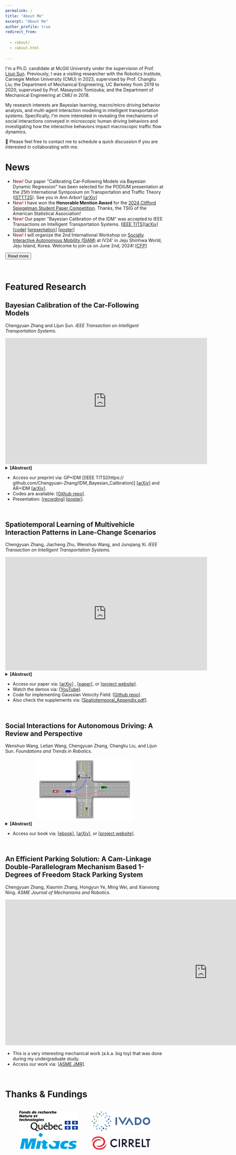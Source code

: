 ```yaml
---
permalink: /
title: "About Me"
excerpt: "About Me"
author_profile: true
redirect_from:

  - /about/
  - /about.html

---
```


I'm a Ph.D. candidate at McGill University under the supervision of
Prof. [Lijun Sun](https://lijunsun.github.io/). Previously, I was a visiting researcher with the Robotics Institute,
Carnegie Mellon University (CMU) in 2023, supervised by Prof. Changliu Liu; the Department of Mechanical Engineering, UC
Berkeley from 2019 to 2020, supervised by Prof. Masayoshi Tomizuka; and the Department of Mechanical Engineering at CMU
in 2018.

My research interests are Bayesian learning, macro/micro driving behavior analysis, and multi-agent interaction modeling
in intelligent transportation systems. Specifically, I'm more interested in revealing the mechanisms of social
interactions conveyed in microscopic human driving behaviors and investigating how the interactive behaviors impact
macroscopic traffic flow dynamics.

👋 Please feel free to contact me to schedule a quick discussion if you are interested in collaborating with me.


News
=====

[//]: # (* <span style="color:darkred"> New! </span> Our paper "Learning Car-Following Behaviors Using Bayesian Matrix Normal Mixture Regression" was accepted at IEEE IV24'.)
* <span style="color:darkred"> New! </span> Our paper "Calibrating Car-Following Models via Bayesian Dynamic Regression" has been selected for the PODIUM presentation at the 25th International Symposium on Transportation and Traffic Theory ([ISTTT25](https://limos.engin.umich.edu/isttt25/)). See you in Ann Arbor! [[arXiv](https://arxiv.org/pdf/2307.03340.pdf)]
* <span style="color:darkred"> New! </span> I have won the **Honorable Mention Award** for the [2024 Clifford Spiegelman Student Paper Competition](https://community.amstat.org/tsig/events/papercompetition). Thanks, the TSIG of the American Statistical Association!
* <span style="color:darkred"> New! </span> Our paper "Bayesian Calibration of the IDM" was accepted to IEEE Transactions on Intelligent Transportation Systems. [[IEEE TITS](https://ieeexplore.ieee.org/document/10415310)][[arXiv](https://arXiv.org/abs/2210.03571)] [[code](https://github.com/Chengyuan-Zhang/IDM_Bayesian_Calibration)] [[presentation](https://youtu.be/GIqcL6I7MsU)] [[poster](../files/TRB_poster_MA_IDM_Chengyuan_2022.pdf)]
* <span style="color:darkred"> New! </span> I will organize the 2nd International Workshop on [Socially Interactive Autonomous Mobility (SIAM)](https://interactive-driving.github.io/) at IV24' in Jeju Shinhwa World, Jeju Island, Korea. Welcome to join us on June 2nd, 2024! [[CFP]](https://interactive-driving.github.io/files/CFP-IV24-SIAM_Workshop.pdf)

<button onclick="window.location.href='https://chengyuan-zhang.github.io/news/';">Read more</button>

<p>&nbsp;</p>

Featured Research
======

## Bayesian Calibration of the Car-Following Models

Chengyuan Zhang and Lijun Sun. *IEEE Transaction on Intelligent Transportation Systems.*

<iframe width="640" height="400" src="https://www.youtube.com/embed/GIqcL6I7MsU" title="Chengyuan Zhang: Bayesian Calibration of the Intelligent Driver Model | TFTC General Webinar Series" frameborder="0" allow="accelerometer; autoplay; clipboard-write; encrypted-media; gyroscope; picture-in-picture; web-share" allowfullscreen></iframe>

<details>
  <summary><b>[Abstract]</b></summary>

Accurate calibration of car-following models is essential for understanding human driving behaviors and implementing
high-fidelity microscopic simulations. This work proposes a memory-augmented Bayesian calibration technique to capture
both uncertainty in the model parameters and the temporally correlated behavior discrepancy between model predictions
and observed data. Specifically, we characterize the parameter uncertainty using a hierarchical Bayesian framework and
model the temporally correlated errors using Gaussian processes. We apply the Bayesian calibration technique to the
intelligent driver model (IDM) and develop a novel stochastic car-following model named memory-augmented IDM (MA-IDM).
To evaluate the effectiveness of MA-IDM, we compare the proposed MA-IDM with Bayesian IDM in which errors are assumed to
be i.i.d., and our simulation results based on the HighD dataset show that MA-IDM can generate more realistic driving
behaviors and provide better uncertainty quantification than Bayesian IDM. By analyzing the lengthscale parameter of the
Gaussian process, we also show that taking the driving actions from the past five seconds into account can be helpful in
modeling and simulating the human driver’s car-following behaviors.
</details>

- Access our preprint via: GP+IDM [[IEEE TITS](https://
  github.com/Chengyuan-Zhang/IDM_Bayesian_Calibration)] [[arXiv](https://arxiv.org/abs/2210.03571)] and
  AR+IDM [[arXiv](https://arxiv.org/pdf/2307.03340.pdf)].
- Codes are available: [[Github repo](https://github.com/Chengyuan-Zhang/IDM_Bayesian_Calibration)].
- Presentation: [[recording](https://youtu.be/GIqcL6I7MsU)] [[poster](../files/TRB_poster_MA_IDM_Chengyuan_2022.pdf)].

<br/>  

## Spatiotemporal Learning of Multivehicle Interaction Patterns in Lane-Change Scenarios

Chengyuan Zhang, Jiacheng Zhu, Wenshuo Wang, and Junqiang Xi. *IEEE Transaction on Intelligent Transportation Systems.*

[//]: # (<center>)

[//]: # (  <img src="../images/GVF_framework.Png" width="85%" />)

[//]: # (</center>)

<iframe width="640" height="360" src="https://www.youtube.com/embed/AcyDn43hb7I" title="Demos for Spatiotemporal Learning of Multivehicle Interaction Patterns in Lane-Change Scenarios;" frameborder="0" allow="accelerometer; autoplay; clipboard-write; encrypted-media; gyroscope; picture-in-picture; web-share" allowfullscreen></iframe>

<details>
  <summary><b>[Abstract]</b></summary>

Interpretation of common-yet-challenging interaction scenarios can benefit well-founded decisions for autonomous
vehicles. Previous research achieved this using their prior knowledge of specific scenarios with predefined models,
limiting their adaptive capabilities. This paper describes a Bayesian nonparametric approach that leverages continuous (
i.e., Gaussian processes) and discrete (i.e., Dirichlet processes) stochastic processes to reveal underlying interaction
patterns of the ego vehicle with other nearby vehicles. Our model relaxes dependency on the number of surrounding
vehicles by developing an acceleration-sensitive velocity field based on Gaussian processes. The experiment results
demonstrate that the velocity field can represent the _spatial_ interactions between the ego vehicle and its
surroundings. Then, a discrete Bayesian nonparametric model, integrating Dirichlet processes and hidden Markov models,
is developed to learn the interaction patterns over the _temporal_ space by segmenting and clustering the sequential
interaction data into interpretable granular patterns automatically. We then evaluate our approach in the highway
lane-change scenarios using the highD dataset collected from real-world settings. Results demonstrate that our proposed
Bayesian nonparametric approach provides an insight into the complicated lane-change interactions of the ego vehicle
with multiple surrounding traffic participants based on the interpretable interaction patterns and their transition
properties in temporal relationships. Our proposed approach sheds light on efficiently analyzing other kinds of
multi-agent interactions, such as vehicle-pedestrian interactions.
</details>

- Access our paper via: [[arXiv](https://arxiv.org/pdf/2003.00759v2.pdf)]
  , [[paper](https://ieeexplore.ieee.org/document/9357407)],
  or [[project website](https://chengyuan-zhang.github.io/Multivehicle-Interaction/)].
- Watch the demos via: [[YouTube](https://youtu.be/AcyDn43hb7I)].
- Code for implementing Gaussian Velocity
  Field: [[Github repo](https://github.com/Chengyuan-Zhang/Gaussian_Velocity_Field)].
- Also check the supplements via: [[Spatiotemporal_Appendix.pdf](./files/Spatiotemporal_Appendix.pdf)].

<br/>

## Social Interactions for Autonomous Driving: A Review and Perspective

Wenshuo Wang, Letian Wang, Chengyuan Zhang, Changliu Liu, and Lijun Sun. *Foundations and Trends in Robotics*.

<center>
  <img src="../images/review_interaction_scene.JPG" width="60%" />
</center>

<details>
  <summary><b>[Abstract]</b></summary>

No human drives a car in a vacuum; she/he must negotiate with other road users to achieve their goals in social traffic
scenes. A rational human driver can interact with other road users in a socially-compatible way through implicit
communications to complete their driving tasks smoothly in interaction-intensive, safety-critical environments. This
paper aims to review the existing approaches and theories to help understand and rethink the interactions among human
drivers toward social autonomous driving. We take this survey to seek the answers to a series of fundamental questions:

1) What is social interaction in road traffic scenes?
2) How to measure and evaluate social interaction?
3) How to model and reveal the process of social interaction?
4) How do human drivers reach an implicit agreement and negotiate smoothly in social interaction?

This paper reviews various approaches to modeling and learning the social interactions between human drivers, ranging
from optimization theory, deep learning, and graphical models to social force theory and behavioral & cognitive science.
We also highlight some new directions, critical challenges, and opening questions for future research.

</details>

- Access our book
  via: [[ebook](https://www.nowpublishers.com/article/Details/ROB-078)], [[arXiv](https://arxiv.org/abs/2208.07541)],
  or [[project website](https://chengyuan-zhang.github.io/Multivehicle-Interaction/)].

<br/> 

## An Efficient Parking Solution: A Cam-Linkage Double-Parallelogram Mechanism Based 1-Degrees of Freedom Stack Parking System

Chengyuan Zhang, Xiaomin Zhang, Hongyun Ye, Ming Wei, and Xianxiong Ning. *ASME Journal of Mechanisms and Robotics*.

<iframe width="1280" height="462" src="https://www.youtube.com/embed/lmwdDsUXUw8" title="An Efficient Parking Solution: A Novel Stack Parking System" frameborder="0" allow="accelerometer; autoplay; clipboard-write; encrypted-media; gyroscope; picture-in-picture; web-share" allowfullscreen></iframe>

- This is a very interesting mechanical work (a.k.a. big toy) that was done during my undergraduate study.
- Access our work
  via: [[ASME JMR](https://doi.org/10.1115/1.4043688)].

<br/> 

Thanks & Fundings
======
<br>
<center>
    <img src="../images/FRQNT.png" width="37%" /> &nbsp; &nbsp; &nbsp; &nbsp; &nbsp; <img src="../images/ivado-cmyk_logo-full-degrade-730x245.png" width="37%" /><br>
    <img src="../images/mitacs_transparent.png" width="37%" /> &nbsp; &nbsp; &nbsp; &nbsp; &nbsp; <img src="../images/CIRRELT_logo.png" width="37%" />
</center>

